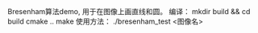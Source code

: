 Bresenham算法demo, 用于在图像上画直线和圆。
编译：
mkdir build && cd build
cmake ..
make
使用方法： ./bresenham_test <图像名>

